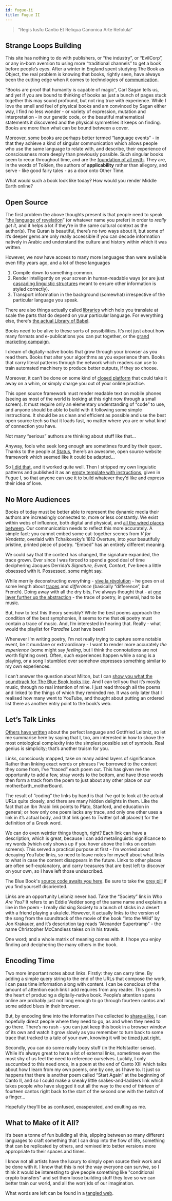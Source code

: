 ```yaml
---
id: fugue-ii
title: Fugue II
---
```


>“Regis Iusfu Cantio Et Reliqua Canonica Arte Refolula”


## Strange Loops Building

This site has nothing to do with publishers, or “the industry”, or “EvilCorp”, or any in-born aversion to using more “traditional channels” to get a book before people’s eyes. After a winter in England spent studying The Book as Object, the real problem is knowing that books, rightly seen, have always been the cutting edge when it comes to technologies of [communication](http://lab404.com/misc/ltdinc.pdf).

“Books are proof that humanity is capable of magic”, Carl Sagan tells us, and yet if you are bound to thinking of books as just a bunch of pages stuck together this may sound profound, but not ring true with experience. While I love the smell and feel of physical books and am convinced by Sagan either way, I find no less wonder - or variety of expression, mutation and interpretation - in our genetic code, or the beautiful mathematical statements it discovered and the physical symmetries it keeps on finding. Books are more than what can be bound between a cover.

Moreover, some books are perhaps better termed “language events” - in that they achieve a kind of singular communication which allows people who use the same language to relate with, and describe, their experience of consciousness more deeply than previously possible. Such singular books seem to recur throughout time, and are the [foundation of all myth](https://twitter.com/cryptowanderer/status/1126860487969447936). They are, in the words of Tolkien, the authors of **applicability** rather than allegory, and serve - like good fairy tales - as a door onto Other Time.

What would such a book look like today? How would you render Middle Earth online?


## Open Source

The first problem the above thoughts present is that people need to speak “[the language of revelation](https://xkcd.com/224/)” (or whatever name you prefer) in order to _really get it_, and it helps a lot if they’re in the same cultural context as the author(s). The Quran is beautiful, there’s no two ways about it, but some of it’s deeper gems are only really accessible if you can decode information natively in Arabic and understand the culture and history within which it was written.

However, we now have access to many more languages than were available even fifty years ago, and a lot of these languages

1. Compile down to something common.
2. Render intelligently on your screen in human-readable ways (or are just [cascading linguistic structures](https://en.wikipedia.org/wiki/Cascading_Style_Sheets) meant to ensure other information is styled correctly).
3. Transport information in the background (somewhat) irrespective of the particular language you speak.

There are also things actually called [libraries](https://www.i18next.com/) which help you translate at scale the parts that do depend on your particular language. For everything else, there's [the actual Library of Babel](http://libraryofbabel.info/). 

Books need to be alive to these sorts of possibilities. It’s not just about how many formats and e-publications you can put together, or the [grand marketing campaign](https://jsomers.net/DFW_TV.pdf). 

I dream of digitally-native books that grow through your browser as you read them. Books that alter your algorithms as you experience them. Books that carry literal patterns through the network which readers can use to train automated machinery to produce better outputs, if they so choose.

Moreover, it can’t be done on some kind of [closed platform](https://www.gitbook.com/pricing) that could take it away on a whim, or simply charge you out of your online practice. 

This open source framework must render readable text on mobile phones (seeing as most of the world is looking at this right now through a small screen). It must require only an elementary understanding of “code” to use, and anyone should be able to build with it following some simple instructions. It should be as clean and efficient as possible and use the best open source tech so that it loads fast, no matter where you are or what kind of connection you have.

Not many “serious” authors are thinking about stuff like that...

Anyway, fools who seek long enough are sometimes found by their quest. Thanks to the people at [Status](https://status.im), there’s an awesome, open source website framework which seemed like it could be adapted...

So [I did that](../fugue-i/), and it worked quite well. Then I stripped my own linguistic patterns and published it as an [empty template with instructions](https://github.com/andytudhope/proofoflove), given in Fugue I, so that anyone can use it to build whatever they’d like and express their idea of love.


## No More Audiences

Books of today must be better able to represent the dynamic media their authors are increasingly connected to, more or less constantly. We exist within webs of influence, both digital and physical, and [all the wired places between](https://www.wired.com/1996/12/ffglass/). Our communication needs to reflect this more accurately. A simple fact: you cannot embed some cut-together scenes from _V for Vendetta_, overlaid with Tchaikovsky’s 1812 Overture, into your beautifully pristine, printed piece of poetry. “Embed” has an entirely different meaning.

We could say that the context has changed, the signature expanded, the trace grown. Ever since I was forced to spend a good deal of time deciphering Jacques Derrida’s _Signature, Event, Context_, I’ve been a little obsessed with it. Possessed, some might say. 

While merrily deconstructing everything - [vive la révolution](https://youtu.be/gpDbvlAI_A0?t=100) - he goes on at some length about [traces](https://twitter.com/cryptowanderer/status/1134017760466481153) and _differánce_ (basically “difference”, but French). Doing away with all the dry bits, I’ve always thought that - at [one layer further up the abstraction](http://worrydream.com/LadderOfAbstraction/) - the trace of poetry, in general, had to be music.

But, how to test this theory sensibly? While the best poems approach the condition of the best symphonies, it seems to me that _all_ poetry must contain a trace of music. And, I’m interested in hearing that. Really - what would the playlist for _Paradise Lost_ have been?

Whenever I’m writing poetry, I’m not really trying to capture some notable event, be it mundane or extraordinary - I want to render more accurately _the experience_ (some might say _feeling_, but I think the connotations are not worth fighting over). Often, such experiences happen while a song is a playing, or a song I stumbled over somehow expresses something similar to my own experiences. 

I can’t answer the question about Milton, but I can [show you what the soundtrack for The Blue Book looks like](https://www.youtube.com/playlist?list=PL5ClmaG2tnPNgqWDBGCWAQxD0sYpbfPRK). And I can tell you that it’s mostly music, through no real intention of mine. I just read through all the poems and linked to the things of which they reminded me. It was only later that I realised how many went to YouTube, and thought about putting an ordered list there as another entry point to the book’s web.


## Let’s Talk Links

[Others have written](https://inference-review.com/article/the-perfect-language) about the perfect language and Gottfried Leibniz, so let me summarise here by saying that I, too, am interested in how to shove the most ontological complexity into the simplest possible set of symbols. Real genius is simplicity; that’s another truism for you.

Links, consciously mapped, take on many added layers of significance. Rather than linking exact words or phrases I’ve borrowed to the context they come from, I’ve “traced” each poem out. This has given me the opportunity to add a few, stray words to the bottom, and have those words then form a track from the poem to just about any other place on our motherEarth_motherBoard. 

The result of “coding” the links by hand is that I’ve got to look at the actual URLs quite closely, and there are many hidden delights in them. Like the fact that an Ibn ‘Arabi link points to Plato, Stanford, and education in general; or how only one poem lacks any trace, and only one other uses a link in it’s actual body, and that link goes to Twitter (of all places!) for the definition of a Greek word.

We can do even weirder things though, right? Each link can have a description, which is great, because I can add metalinguistic significance to my words (which only shows up if you hover above the links on certain screens). This served a practical purpose at first - I’m worried about decaying YouTube links, so need to leave notes for myself about what links to what in case the content disappears in the future. Links to other places are often self-explanatory, and carry treasures that are best left to discover on your own, so I have left those undescribed. 

The Blue Book's [source code awaits you here](https://github.com/andytudhope/thebluebook/tree/book/source/). Be sure to take the [grey pill](https://breakingsmart.substack.com/p/the-internet-is-one-big-grey-pill) if you find yourself disoriented.

Links are an opportunity Leibniz never had. Take the “Society” link in _Who Are You?_ It refers to an Eddie Vedder song of the same name and explains a line in the poem - I really did sing Society to a bunch of sticks in a desert with a friend playing a ukulele. However, it actually links to the version of the song from the soundtrack of the movie of the book “Into the Wild” by Jon Krakauer, and it’s description tag reads “Alexander Supertramp” - the name Christopher McCandless takes on in his travels. 

One word; and a whole matrix of meaning comes with it.  I hope you enjoy finding and deciphering the many others in the book.


## Encoding Time

Two more important notes about links. Firstly: they can carry time. By adding a simple query string to the end of the URLs that compose the work, I can pass time information along with content. I can be conscious of the amount of attention each link I add requires from any reader. This goes to the heart of producing a digitally-native book. People’s attention spans online are probably just not long enough to go through fourteen cantos and some added blues in their browser.

But, by encoding time into the information I’ve collected to [share-alike](http://www.aaronsw.com/), I can hopefully direct people where they need to go, as and when they need to go there. There’s no rush - you can just keep this book in a browser window of its own and watch it grow slowly as you remember to turn back to some trace that tracked to a tale of your own, knowing it will be [timed just right](../canto-v/timing.html).

Secondly, you can do some really loopy stuff (in the Hofstadter sense). While it’s always great to have a lot of external links, sometimes even the most shy of us feel the need to reference ourselves. Luckily, I only succumbed to this need once, in a poem at the end of Canto XIII which talks about how I learn from my own poems, one by one, as I have to. It just so happens that there is another poem called “Start Again” at the beginning of Canto II, and so I could make a sneaky little snakes-and-ladders link which takes people who have slugged it out all the way to the end of thirteen of fourteen cantos right back to the start of the second one with the twitch of a finger…

Hopefully they’ll be as confused, exasperated, and exulting  as me.


## What to Make of it All?

It’s been a tonne of fun building all this, slipping between so many different languages to craft something that I can drop into the flow of life, something  that can be replicated by others, and remixed into better versions more appropriate to their spaces and times.

I know not all artists have the luxury to simply open source their work and be done with it. I know that this is not the way everyone can survive, so I think it would be interesting to give people something like "conditional crypto transfers" and set them loose building stuff they love so we can better train our world, and all the wor(l)ds of our imagination.

What words are left can be found in a [tangled web](../tangled-web/).